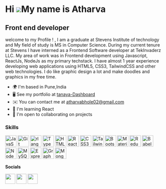 Hi ![](https://user-images.githubusercontent.com/18350557/176309783-0785949b-9127-417c-8b55-ab5a4333674e.gif)My name is Atharva 
==============================================================================================================================
Front end developer 
-------------------  
 
welcome to my Profile ! , I am a graduate at Stevens Institute of technology and My field of study is MS in Computer Science. During my current tenure at Stevens I have interned as a Frontend Software developer at TekInvaderz LLC. My area of work was in Frontend development using Javascript, ReactJs, NodeJs as my primary techstack. I have almost 1 year experience developing web applications using HTML5, CSS3, TailwindCSS and other web technologies. I do like graphic design a lot and make doodles and graphics in my free time. 
* 🌍  I'm based in Pune,India 
* 🖥️  See my portfolio at [tanaya-Dashboard](http://tanaya-dashboard.netlify.app/)
* ✉️  You can contact me at [atharvabhole02@gmail.com](mailto:atharvabhole02@gmail.com) 
* 🧠  I'm learning React
* 🤝  I'm open to collaborating on projects
 
### Skills  
 
<p align="left"> <a href="https://developer.mozilla.org/en-US/docs/Web/JavaScript" target="_blank" rel="noreferrer"><img src="https://raw.githubusercontent.com/danielcranney/readme-generator/main/public/icons/skills/javascript-colored.svg" width="36" height="36" alt="JavaScript" /></a> <a href="https://git-scm.com/" target="_blank" rel="noreferrer"><img src="https://raw.githubusercontent.com/danielcranney/readme-generator/main/public/icons/skills/git-colored.svg" width="36" height="36" alt="Git" /></a> <a href="https://www.r-project.org/" target="_blank" rel="noreferrer"><img src="https://raw.githubusercontent.com/danielcranney/readme-generator/main/public/icons/skills/rlang-colored.svg" width="36" height="36" alt="rlang" /></a> <a href="https://www.typescriptlang.org/" target="_blank" rel="noreferrer"><img src="https://raw.githubusercontent.com/danielcranney/readme-generator/main/public/icons/skills/typescript-colored.svg" width="36" height="36" alt="TypeScript" /></a> <a href="https://developer.mozilla.org/en-US/docs/Glossary/HTML5" target="_blank" rel="noreferrer"><img src="https://raw.githubusercontent.com/danielcranney/readme-generator/main/public/icons/skills/html5-colored.svg" width="36" height="36" alt="HTML5" /></a> <a href="https://reactjs.org/" target="_blank" rel="noreferrer"><img src="https://raw.githubusercontent.com/danielcranney/readme-generator/main/public/icons/skills/react-colored.svg" width="36" height="36" alt="React" /></a> <a href="https://www.w3.org/TR/CSS/#css" target="_blank" rel="noreferrer"><img src="https://raw.githubusercontent.com/danielcranney/readme-generator/main/public/icons/skills/css3-colored.svg" width="36" height="36" alt="CSS3" /></a> <a href="https://tailwindcss.com/" target="_blank" rel="noreferrer"><img src="https://raw.githubusercontent.com/danielcranney/readme-generator/main/public/icons/skills/tailwindcss-colored.svg" width="36" height="36" alt="TailwindCSS" /></a> <a href="https://getbootstrap.com/" target="_blank" rel="noreferrer"><img src="https://raw.githubusercontent.com/danielcranney/readme-generator/main/public/icons/skills/bootstrap-colored.svg" width="36" height="36" alt="Bootstrap" /></a> <a href="https://mui.com/" target="_blank" rel="noreferrer"><img src="https://raw.githubusercontent.com/danielcranney/readme-generator/main/public/icons/skills/materialui-colored.svg" width="36" height="36" alt="Material UI" /></a> <a href="https://redux.js.org/" target="_blank" rel="noreferrer"><img src="https://raw.githubusercontent.com/danielcranney/readme-generator/main/public/icons/skills/redux-colored.svg" width="36" height="36" alt="Redux" /></a> <a href="https://babeljs.io/" target="_blank" rel="noreferrer"><img src="https://raw.githubusercontent.com/danielcranney/readme-generator/main/public/icons/skills/babel-colored.svg" width="36" height="36" alt="Babel" /></a> <a href="https://nodejs.org/en/" target="_blank" rel="noreferrer"><img src="https://raw.githubusercontent.com/danielcranney/readme-generator/main/public/icons/skills/nodejs-colored.svg" width="36" height="36" alt="NodeJS" /></a> <a href="https://www.mysql.com/" target="_blank" rel="noreferrer"><img src="https://raw.githubusercontent.com/danielcranney/readme-generator/main/public/icons/skills/mysql-colored.svg" width="36" height="36" alt="MySQL" /></a> <a href="https://expressjs.com/" target="_blank" rel="noreferrer"><img src="https://raw.githubusercontent.com/danielcranney/readme-generator/main/public/icons/skills/express-colored.svg" width="36" height="36" alt="Express" /></a> <a href="https://graphql.org/" target="_blank" rel="noreferrer"><img src="https://raw.githubusercontent.com/danielcranney/readme-generator/main/public/icons/skills/graphql-colored.svg" width="36" height="36" alt="GraphQL" /></a> <a href="https://www.mongodb.com/" target="_blank" rel="noreferrer"><img src="https://raw.githubusercontent.com/danielcranney/readme-generator/main/public/icons/skills/mongodb-colored.svg" width="36" height="36" alt="MongoDB" /></a> </p>
 
**Socials** 
<p align="left"> <a href="https://github.com/AtharvaBhole02/AtharvaBhole02"_blank" rel="noreferrer"><img src="https://raw.githubusercontent.com/danielcranney/readme-generator/main/public/icons/socials/github.svg" width="32" height="32" /></a> <a href="https://www.instagram.com/atharvabhole2114?igsh=MjRvZnh0MGozbWN6" target="_blank" rel="noreferrer"><img src="https://raw.githubusercontent.com/danielcranney/readme-generator/main/public/icons/socials/instagram.svg" width="32" height="32" /></a> <a href="https://www.linkedin.com/in/atharva-bhole-2321691a1?trk=contact-info" target="_blank" rel="noreferrer"><img src="https://raw.githubusercontent.com/danielcranney/readme-generator/main/public/icons/socials/linkedin.svg" width="32" height="32" /></a></p>
<!---
# Badges
<!--
<b>My GitHub Stats</b>
<
<a href="http://www.github.com/bholetanaya2715"><img src="https://github-readme-stats.vercel.app/api?username=bholetanaya2715&show_icons=true&hide=&count_private=true&title_color=22c55e&text_color=facc15&icon_color=ec4899&bg_color=581c87&hide_border=true&show_icons=true" alt="bholetanaya2715's GitHub stats" /></a>
<a href="http://www.github.com/bholetanaya2715"><img src="https://github-readme-streak-stats.herokuapp.com/?user=bholetanaya2715&stroke=facc15&background=581c87&ring=22c55e&fire=22c55e&currStreakNum=facc15&currStreakLabel=22c55e&sideNums=facc15&sideLabels=facc15&dates=facc15&hide_border=true" /></a>
<a href="http://www.github.com/bholetanaya2715"><img src="https://github-readme-activity-graph.cyclic.app/graph?username=bholetanaya2715&bg_color=581c87&color=facc15&line=ec4899&point=facc15&area_color=581c87&area=true&hide_border=true&custom_title=GitHub%20Commits%20Graph" alt="GitHub Commits Graph" /></a>
<a href="https://github.com/bholetanaya2715" align="left"><img src="https://github-readme-stats.vercel.app/api/top-langs/?username=bholetanaya2715&langs_count=10&title_color=22c55e&text_color=facc15&icon_color=ec4899&bg_color=581c87&hide_border=true&locale=en&custom_title=Top%20%Languages" alt="Top Languages" /></a> --->
